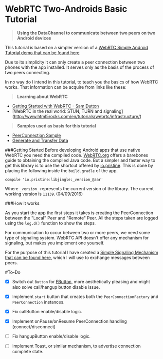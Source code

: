 # WebRTC Two-Androids Basic Tutorial
>**Using the DataChannel to communicate between two peers on two Android devices**

This tutorial is based on a simpler version of a [WebRTC Simple Android Tutorial demo that can be found here](https://github.com/leonardogcsoares/WebRTC-Android-Basic-Tutorial)

Due to its simplicity it can only create a peer connection between two phones with the app installed. It serves only as the basis of the process of two peers connecting.

In no way do I intend in this tutorial, to teach you the basics of how WebRTC works. That information can be acquire from links like these:
>**Learning about WebRTC**
- [Getting Started with WebRTC - Sam Dutton](https://www.google.com.br/url?sa=t&rct=j&q=&esrc=s&source=web&cd=1&cad=rja&uact=8&ved=0ahUKEwjbgbOLhIPMAhXBiZAKHZ1FA5EQFggrMAA&url=http%3A%2F%2Fwww.html5rocks.com%2Fen%2Ftutorials%2Fwebrtc%2Fbasics%2F&usg=AFQjCNF-Cvvqsgt-nyHOSYclhUhG7NuCng&sig2=pVTzGWz0k51V-GlzK1LVfQ&bvm=bv.119028448,d.Y2I)
- [WebRTC in the real world: STUN, TURN and signaling] (http://www.html5rocks.com/en/tutorials/webrtc/infrastructure/)

>**Samples used as basis for this tutorial**
- [PeerConnection Sample](https://webrtc.github.io/samples/src/content/peerconnection/pc1/)
- [Generate and Transfer Data](http://webrtc.github.io/samples/src/content/datachannel/datatransfer/)

###Getting Started
Before developing Android apps that use native WebRTC you need the compiled code. [WebRTC.org](https://webrtc.org/native-code/android/) offers
a barebones guide to obtaining the compiled Java code. But a simpler and faster way to get this library is to use the shortcut offered by [io.pristine](http://mvnrepository.com/artifact/io.pristine/libjingle).
This is done by placing the following inside the `build.gradle` of the app.
```
compile 'io.pristine:libjingle:_version_@aar'
```
Where `_version_` represents the current version of the library. The current working version is `11139`. (04/09/2016)
  
###How it works

As you start the app the first steps it takes is creating the PeerConnection between the "Local" Peer and "Remote" Peer. All the steps taken are logged using the `log.d()` function to show the steps.

For communication to occur between two or more peers, we need some type of signaling system. WebRTC API doesn't offer any mechanism for signaling, but makes you implement one yourself.

For the purpose of this tutorial I have created a [Simple Signaling Mechanism that can be found here](https://github.com/leonardogcsoares/Signaling-API-for-Greta), which I will use to exchange messages between peers.


#To-Do
- [x] Switch out `Button` for [FButton](https://github.com/hoang8f/android-flat-button), more aesthetically pleasing and might also solve call/hangup button disable issue.
- [x] Implement `start` button that creates both the `PeerConnectionFactory` and `PeerConnection` instances.
- [x] Fix callButton enable/disable logic.
- [x] Implement onPause/onResume PeerConnection handling (connect/disconnect)
- [ ] Fix hangupButton enable/disable logic.
- [ ] Implement Toast, or similar mechanism, to advertise connection complete state.

